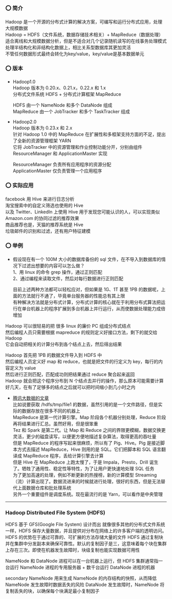 ### ⭕ 简介

Hadoop 是一个开源的分布式计算的解决方案，可编写和运行分布式应用，处理大规模数据  
Hadoop = HDFS（文件系统，数据存储技术相关）+ MapReduce（数据处理）  
适合离线和大规模数据分析，但是不适合对几个记录随机读写的在线事务处理模式  
处理半结构化和非结构化数据上，相比关系型数据库其更加灵活  
不管任何数据形式最终会转化为key/value，key/value是基本数据单元  

### ⭕ 版本

- Hadoop1.0  
    Hadoop 版本为 0.20.x、0.21.x，0.22.x 和 1.x  
    分布式文件系统 HDFS + 分布式计算框架 MapReduce  
    
    HDFS 由一个 NameNode 和多个 DataNode 组成  
    MapReduce 由一个 JobTracker 和多个 TaskTracker 组成  

- Hadoop2.0  
    Hadoop 版本为 0.23.x 和 2.x  
    针对 Hadoop 1.0 中的 MapReduce 在扩展性和多框架支持方面的不足，提出了全新的资源管理框架 YARN  
    它将 JobTracker 中的资源管理和作业控制功能分开，分别由组件 ResourceManager 和 ApplicationMaster 实现  
    
    ResourceManager 负责所有应用程序的资源分配  
    ApplicationMaster 仅负责管理一个应用程序  

### ⭕ 实际应用

facebook 用 Hive 来进行日志分析  
淘宝搜索中的自定义筛选也使用的 Hive  
以及 Twitter、LinkedIn 上使用 Hive 用于发现您可能认识的人，可以实现类似 Amazon.com 的协同过滤的推荐效果  
商品推荐也是，天猫的推荐系统是 Hive  
垃圾邮件的识别和过滤，还有用户特征建模  

### ⭕ 举例

- 假设现在有一个 100M 大小的数据库备份的 sql 文件，在不导入到数据库的情况下过滤出想要的内容可以怎么做？  
    1、用 linux 的命令 grep 操作，通过正则匹配  
    2、通过编程来读取文件，然后对每行数据进行正则匹配  

    目前上述两种方法都可以轻松应对，但如果是 1G、1T 甚至 1PB 的数据呢，上面的方法就行不通了，毕竟单台服务器的性能总有其上限  
    有种解决方法就是分布式计算，分布式计算的核心就在于利用分布式算法把运行在单台机器上的程序扩展到多台机器上并行运行，从而使数据处理能力成倍增加  

Hadoop 可以很轻易的把 很多 linux 的廉价 PC 组成分布式结点  
然后编程人员只需要根据 mapreduce 的规则定义好接口方法，剩下的就交给 Hadoop  
它会自动把相关的计算分布到各个结点上去，然后得出结果  

Hadoop 首先把 1PB 的数据文件导入到 HDFS 中  
然后编程人员定义好 map 和 reduce，也就是把文件的行定义为 key，每行的内容定义为 value  
然后进行正则匹配，匹配成功则把结果通过 reduce 聚合起来返回  
Hadoop 就会把这个程序分布到 N 个结点去并行的操作，那么原本可能需要计算好几天，在有了足够多的结点之后就可以把时间缩小到几小时之内  

- [腾讯大数据的文章](https://blog.csdn.net/dftgcdf45645466/article/details/89065714)  
    比如说要获取 /hdfs/tmp/file1 的数据，虽然引用的是一个文件路径，但是实际的数据存放在很多不同的机器上  
    MapReduce 是第一代计算引擎。Map 阶段各个机器分别处理，Reduce 阶段再将结果进行汇总。虽然好用，但是很笨重  
    Tez 和 Spark 是第二代。让 Map 和 Reduce 之间的界限更模糊，数据交换更灵活，更少的磁盘读写，以便更方便地描述复杂算法，取得更高的吞吐量  
    但是 MapReduce 的程序写起来很麻烦，所以有了 Pig、Hive。Pig 是接近脚本方式去描述 MapReduce，Hive 则用的是 SQL。它们把脚本和 SQL 语言翻译成 MapReduce 程序，丢给计算引擎去计算  
    但是 Hive 在 MapReduce 上跑太慢了，于是 Impala，Presto，Drill 诞生了。牺牲了通用性、稳定性等特性，为了让用户更快速地处理 SQL 任务  
    为了更加高速的处理，例如不断更新的热搜榜，新的计算模型 Streaming（流）计算出现了。数据流进来的时候就进行处理，很好的东西，但是无法替代上面数据仓库和批处理系统  
    另外一个重要组件是调度系统。现在最流行的是 Yarn，可以看作是中央管理  

---

### **Hadoop Distributed File System (HDFS)**

HDFS 基于 GFS(Google File System) 设计而出
就像很多其他的分布式文件系统一样，HDFS 保存大量数据，并且提供对分布在网络上的许多客户端的透明访问。HDFS 的优势在于通过可靠的、可扩展的方法存储大量的文件
HDFS 通过复制块并在集群中分发副本来确保可靠性。默认的复制因子是三，这意味着每个块在集群上存在三次。即使在机器发生故障时，块级复制也能实现数据可用性

NameNode 和 DataNode 进程可以在一台机器上运行，但 HDFS 集群通常指一台运行 NameNode 进程的专用服务器 + 数千台运行 DataNode 进程的机器

secondary NameNode 用来生成 NameNode 的内存结构的快照，从而降低 NameNode 发生故障时数据丢失的风险
DataNode 发生故障时，NameNode 将复制丢失的块，以确保每个块满足最小复制因子




<style>
    .note {
        background-color: #f9f9f9; 
        border: 1px solid #ddd; 
        padding: 10px; 
        border-radius: 10px; 
        display: inline-block; 
        font-weight: bold;
        margin: 10px 0px;
    }
    .note:hover {
        animation: gradient-in 0.5s forwards;
    }
    .note:not(:hover) {
        animation: gradient-out 0.5s forwards;
    }
    @keyframes gradient-in {
        0% {
            background-color: #f9f9f9;
        }
        20% {
            background-color: #f5f5f5;
        }
        100% {
            background-color: #e1e1e1;
        }
    }
    @keyframes gradient-out {
        0% {
            background-color: #e1e1e1;
        }
        80% {
            background-color: #f5f5f5;
        }
        100% {
            background-color: #f9f9f9;
        }
    }
    .title1 { 
        font-size: 24px; 
        /* color: #333;  */
    }
    .title2 { 
        font-size: 20px; 
        /* color: #555;  */
    }
    .title3 { 
        font-size: 16px; 
        /* color: #777;  */
    }
    /* .note:hover [class^="title"]{
        font-size: 30px;
        opacity: 0.6;
    } */
</style>